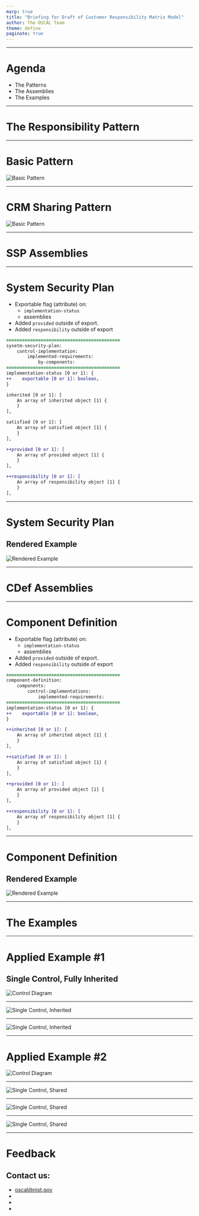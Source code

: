 ```yaml
---
marp: true
title: "Briefing for Draft of Customer Responsibility Matrix Model"
author: The OSCAL Team
theme: define
paginate: true
---
```


<!-- _paginate: skip -->
<!-- _class: intro -->

---

# Agenda

- The Patterns
- The Assemblies
- The Examples


---

<!-- _paginate: skip -->
<!-- _class: topic -->

# The Responsibility Pattern

---
<!-- _class: fill -->
# Basic Pattern

![Basic Pattern](../media/diagrams/Pattern.drawio.svg)

---
<!-- _class: fill -->

# CRM Sharing Pattern

![Basic Pattern](../media/diagrams/Pattern-CRM.drawio.svg)


---

<!-- _paginate: skip -->
<!-- _class: topic -->

# SSP Assemblies

---

<!-- _class: code reference -->

# System Security Plan

- Exportable flag (attribute) on:
    - `implementation-status`
    - assemblies
- Added `provided` outside of export.
- Added `responsibility` outside of export


```diff
===========================================
sysetm-security-plan:
    control-implementation:
        implemented-requirements:
            by-components:
===========================================
implementation-status [0 or 1]: {
++    exportable [0 or 1]: boolean,
}

inherited [0 or 1]: [
    An array of inherited object [1] {
    }
],

satisfied [0 or 1]: [
    An array of satisfied object [1] {
    }
],

++provided [0 or 1]: [
    An array of provided object [1] {
    }
],

++responsibility [0 or 1]: [
    An array of responsibility object [1] {
    }
],
```

---

# System Security Plan
<!-- _class: figure -->

## Rendered Example

![Rendered Example](https://github.com/usnistgov/OSCAL-DEFINE/assets/107055718/9a079aa7-1094-4aac-ae35-15275fbd8e93)

---

<!-- _paginate: skip -->
<!-- _class: topic -->

# CDef Assemblies

---

<!-- _class: code reference -->

# Component Definition

- Exportable flag (attribute) on:
    - `implementation-status`
    - assemblies
- Added `provided` outside of export.
- Added `responsibility` outside of export


```diff
===========================================
component-definition:
    components:
        control-implementations:
            implemented-requirements:
===========================================
implementation-status [0 or 1]: {
++    exportable [0 or 1]: boolean,
}

++inherited [0 or 1]: [
    An array of inherited object [1] {
    }
],

++satisfied [0 or 1]: [
    An array of satisfied object [1] {
    }
],

++provided [0 or 1]: [
    An array of provided object [1] {
    }
],

++responsibility [0 or 1]: [
    An array of responsibility object [1] {
    }
],
```

---

# Component Definition

<!-- _class: figure -->

## Rendered Example

![Rendered Example](https://github.com/usnistgov/OSCAL-DEFINE/assets/107055718/b2fb84d4-5804-48b7-9e42-42e45e0909de)

---

<!-- _paginate: skip -->
<!-- _class: topic -->

# The Examples

---

# Applied Example #1

## Single Control, Fully Inherited

![Control Diagram](https://user-images.githubusercontent.com/107055718/180248607-347b9a65-bafc-4e1e-b40e-deeec382978e.png)

---

<!-- _class: full-screen -->

![Single Control, Inherited](../media/diagrams/CRM-Exports-Single-CSP.drawio.svg)

---

<!-- _class: full-screen -->

![Single Control, Inherited](../media/diagrams/CRM-Exports-Single-Cust.drawio.svg)

---

# Applied Example #2

![Control Diagram](https://user-images.githubusercontent.com/107055718/180248643-48d6d5a4-88e5-44d1-af3b-77b64ce0102d.png)

---

<!-- _class: full-screen -->

![Single Control, Shared](../media/diagrams/CRM-Exports-Shared-CSP.drawio.svg)

---

<!-- _class: full-screen -->

![Single Control, Shared](../media/diagrams/CRM-Exports-Shared-MSP.drawio.svg)

---

<!-- _class: full-screen -->

![Single Control, Shared](../media/diagrams/CRM-Exports-Shared-Cust.drawio.svg)


---

# Feedback

## Contact us:

- oscal@nist.gov
- 
- 
- 

